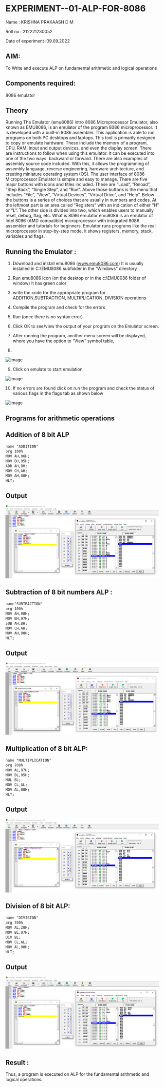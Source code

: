 # EXPERIMENT--01-ALP-FOR-8086
Name : KRISHNA PRAKAASH D M

Roll no : 212221230052

Date of experiment :09.09.2022

## AIM:
To Write and execute ALP on fundamental arithmetic and logical operations
## Components required: 
8086 emulator

## Theory 
Running The Emulator (emu8086) Intro 8086 Microprocessor Emulator, also known as EMU8086, is an emulator of the program 8086 microprocessor. It is developed with a built-in 8086 assembler. This application is able to run programs on both PC desktops and laptops. This tool is primarily designed to copy or emulate hardware. These include the memory of a program, CPU, RAM, input and output devices, and even the display screen. There are instructions to follow when using this emulator. It can be executed into one of the two ways: backward or forward. There are also examples of assembly source code included. With this, it allows the programming of assembly language, reverse engineering, hardware architecture, and creating miniature operating system (OS). The user interface of 8086 Microprocessor Emulator is simple and easy to manage. There are five major buttons with icons and titles included. These are “Load”, “Reload”, “Step Back”, “Single Step”, and “Run”. Above those buttons is the menu that includes “File”, “View”, “Virtual Devices”, “Virtual Drive”, and “Help”. Below the buttons is a series of choices that are usually in numbers and codes. At the leftmost part is an area called “Registers” with an indication of either “H” or “L”. The other side is divided into two, which enables users to manually reset, debug, flag, etc. What is 8086 emulator emu8086 is an emulator of Intel 8086 (AMD compatible) microprocessor with integrated 8086 assembler and tutorials for beginners. Emulator runs programs like the real microprocessor in step-by-step mode. it shows registers, memory, stack, variables and flags.


 ## Running the Emulator :
1.	Download and install emu8086 (www.emu8086.com) It is usually installed in C:\EMU8086 subfolder in the “Windows” directory
2.	  Run  emu8086 icon (on the desktop or in the c:\EMU8086 folder of window) It has green color 
 
 
3. write the code for the appropriate program for ADDITION,SUBTRACTION, MULTIPLICATION,  DIVISION operations 

4.	 Compile the program and check for the errors 
5.	Run (once there is no syntax error) 

6.	Click OK to see/view the output of your program on the Emulator screen. 


7.	After running the program, another menu screen will be displayed, where you have the option to “View” symbol table,
8.	 


![image](https://user-images.githubusercontent.com/36288975/189273263-d65baae9-4b8f-4723-afb3-c0ffa4052b04.png)











9.	Click on emulate to start emulation 








![image](https://user-images.githubusercontent.com/36288975/189273273-9bb36ec1-e2e8-4892-8d35-37707332bfdc.png)








10.	If no errors are found click on run the program and check the status of various flags in the flags tab as shown below 






![image](https://user-images.githubusercontent.com/36288975/189273277-113a2a33-4a40-4ff8-95a5-ecd3a1f504fe.png)







## Programs for arithmetic  operations

## Addition  of 8 bit ALP 
```
name "ADDITION"
org 100h
MOV AH,06H;
MOV BH,05H;
ADD AH,BH;
MOV CH,AH;
MOV AH,00H;
HLT;
```

## Output  
![Output-1](IMG-001.PNG)
 
## Subtraction   of 8 bit numbers  ALP :
```
name"SUBTRACTION"
org 100h
MOV AH,08H;
MOV BH,07H;
SUB AH,BH;
MOV CH,AH;
MOV AH,00H;
HLT;
```
 
## Output  
![Output-2](IMG-002.PNG)

## Multiplication of 8 bit ALP:
```
name "MULTIPLICATION"
org 700h
MOV AL,07H;
MOV BL,05H;
MUL BL;
MOV CL,AL;
MOV AL,00H;
HLT;
```

 ## Output  
![Output-3](IMG-003.PNG)

## Division of 8 bit ALP:
```
name "DIVISION"
org 700h
MOV AL,20H;
MOV BL,07H;
DIV BL;
MOV CL,AL;
MOV AL,00H;
HLT;
```
## Output  
![Output-4](IMG-004.PNG)

## Result :
 Thus, a program is executed on ALP for the fundamental arithmetic and logical operations.








